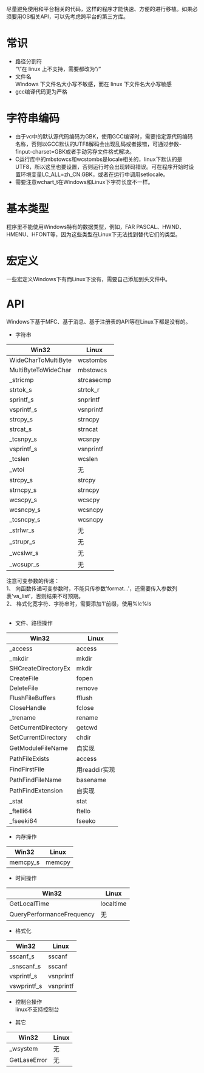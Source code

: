 尽量避免使用和平台相关的代码，这样的程序才能快速、方便的进行移植。如果必须要用OS相关API，可以先考虑跨平台的第三方库。

# 常识
* 路径分割符 <br/>
“\”在 linux 上不支持，需要都改为“/”
* 文件名 <br/>
Windows 下文件名大小写不敏感，而在 linux 下文件名大小写敏感
* gcc编译代码更为严格 <br/>

# 字符串编码
* 由于vc中的默认源代码编码为GBK，使用GCC编译时，需要指定源代码编码名称，否则以GCC默认的UTF8解码会出现乱码或者报错，可通过参数-finput-charset=GBK或者手动另存文件格式解决。
* C运行库中的mbstowcs和wcstombs是locale相关的，linux下默认的是UTF8，所以这里也要设置，否则运行时会出现转码错误。可在程序开始时设置环境变量LC_ALL=zh_CN.GBK，或者在运行中调用setlocale。
* 需要注意wchart_t在Windows和Linux下字符长度不一样。

# 基本类型
程序里不能使用Windows特有的数据类型，例如，FAR PASCAL、HWND、HMENU、HFONT等，因为这些类型在Linux下无法找到替代它们的类型。

# 宏定义
一些宏定义Windows下有而Linux下没有，需要自己添加到头文件中。

# API
Windows下基于MFC、基于消息、基于注册表的API等在Linux下都是没有的。<br/>
* 字符串 <br/>

| Win32 | Linux |
| ------ | ------ |
| WideCharToMultiByte | wcstombs |
| MultiByteToWideChar | mbstowcs |
| \_stricmp | strcasecmp |
| strtok_s | strtok_r |
| sprintf_s | snprintf |
| vsprintf_s | vsnprintf |
| strcpy_s | strncpy |
| strcat_s | strncat |
| \_tcsnpy_s | wcsnpy |
| vsprintf_s | vsnprintf |
| \_tcslen | wcslen |
| \_wtoi | 无 |
| strcpy_s | strcpy |
| strncpy_s | strncpy |
| wcscpy_s | wcscpy |
| wcsncpy_s | wcsncpy |
| \_tcsncpy_s | wcsncpy |
| \_strlwr_s | 无 |
| \_strupr_s | 无 |
| \_wcslwr_s | 无 |
| \_wcsupr_s | 无 |

注意可变参数的传递：  
1、 向函数传递可变参数时，不能只传参数'format...'，还需要传入参数列表'va_list'，否则结果不可预期。  
2、 格式化宽字符、字符串时，需要添加'l'前缀，使用%lc\%ls  
<br/>  

* 文件、路径操作

| Win32 | Linux |
| ------ | ------ |
| \_access | access |
| \_mkdir | mkdir |
| SHCreateDirectoryEx | mkdir |
| CreateFile | fopen |
| DeleteFile | remove |
| FlushFileBuffers | fflush |
| CloseHandle | fclose |
| \_trename | rename |
| GetCurrentDirectory | getcwd |
| SetCurrentDirectory | chdir |
| GetModuleFileName | 自实现 |
| PathFileExists | access |
| FindFirstFile | 用readdir实现 |
| PathFindFileName | basename |
| PathFindExtension | 自实现 |
| \_stat | stat |
| \_ftelli64 | ftello |
| \_fseeki64 | fseeko |

* 内存操作

| Win32 | Linux |
| ------ | ------ |
| memcpy_s | memcpy |

* 时间操作

| Win32 | Linux |
| ------ | ------ |
| GetLocalTime | localtime |
| QueryPerformanceFrequency | 无 |

* 格式化

| Win32 | Linux |
| ------ | ------ |
| sscanf_s | sscanf |
| \_snscanf_s | sscanf |
| vsprintf_s | vsnprintf |
| vswprintf_s | vsnprintf |

* 控制台操作 <br/>
linux不支持控制台

* 其它

| Win32 | Linux |
| ------ | ------ |
| \_wsystem | 无 |
| GetLaseError | 无 |
